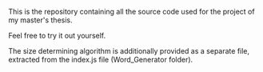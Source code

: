 This is the repository containing all the source code used for the project of my master's thesis.

Feel free to try it out yourself.

The size determining algorithm is additionally provided as a separate file, extracted from the index.js file (Word_Generator folder).
